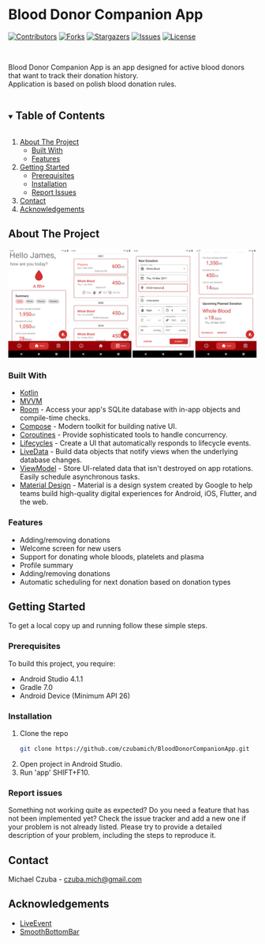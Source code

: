 # Blood Donor Companion App
<!-- PROJECT SHIELDS -->
[![Contributors][contributors-shield]][contributors-url]
[![Forks][forks-shield]][forks-url]
[![Stargazers][stars-shield]][stars-url]
[![Issues][issues-shield]][issues-url]
[![License][license-shield]][license-url]

<!-- PROJECT LOGO -->
<br />
  <p align="left">
    Blood Donor Companion App is an app designed for active blood donors that want to track their donation history. </br>
    Application is based on polish blood donation rules.
</p>

<!-- TABLE OF CONTENTS -->
<details open="open">
  <summary><h2 style="display: inline-block">Table of Contents</h2></summary>
  <ol>
    <li>
      <a href="#about-the-project">About The Project</a>
      <ul>
        <li><a href="#built-with">Built With</a></li>
        <li><a href="#features">Features</a></li>
      </ul>
    </li>
    <li>
      <a href="#getting-started">Getting Started</a>
      <ul>
        <li><a href="#prerequisites">Prerequisites</a></li>
        <li><a href="#installation">Installation</a></li>
        <li><a href="#report-issues">Report Issues</a></li>
      </ul>
    </li>
    <li><a href="#contact">Contact</a></li>
    <li><a href="#acknowledgements">Acknowledgements</a></li>
  </ol>
</details>



<!-- ABOUT THE PROJECT -->
## About The Project

![Product Screen Shot](https://github.com/czubamich/BloodDonorCompanionApp/blob/master/screenshot.png)

### Built With

* [Kotlin](https://kotlinlang.org/)
* [MVVM](https://developer.android.com/jetpack/docs/guide)
* [Room](https://developer.android.com/topic/libraries/architecture/room) - Access your app's SQLite database with in-app objects and compile-time checks.
* [Compose](https://developer.android.com/jetpack/compose) - Modern toolkit for building native UI.
* [Coroutines](https://kotlinlang.org/docs/reference/coroutines-overview.html) - Provide sophisticated tools to handle concurrency.
* [Lifecycles](https://developer.android.com/topic/libraries/architecture/lifecycle) - Create a UI that automatically responds to lifecycle events.
* [LiveData](https://developer.android.com/topic/libraries/architecture/livedata) - Build data objects that notify views when the underlying database changes.
* [ViewModel](https://developer.android.com/topic/libraries/architecture/viewmodel) - Store UI-related data that isn't destroyed on app rotations. Easily schedule asynchronous tasks.
* [Material Design](https://material.io/develop/android) - Material is a design system created by Google to help teams build high-quality digital experiences for Android, iOS, Flutter, and the web.

### Features
* Adding/removing donations
* Welcome screen for new users
* Support for donating whole bloods, platelets and plasma
* Profile summary
* Adding/removing donations
* Automatic scheduling for next donation based on donation types

<!-- GETTING STARTED -->
## Getting Started

To get a local copy up and running follow these simple steps.

### Prerequisites
To build this project, you require:

* Android Studio 4.1.1
* Gradle 7.0
* Android Device (Minimum API 26)


### Installation
1. Clone the repo
   ```sh
   git clone https://github.com/czubamich/BloodDonorCompanionApp.git
   ```
2. Open project in Android Studio.
3. Run 'app' SHIFT+F10.

### Report issues
Something not working quite as expected? Do you need a feature that has not been implemented yet? Check the issue tracker and add a new one if your problem is not already listed. Please try to provide a detailed description of your problem, including the steps to reproduce it.

<!-- CONTACT -->
## Contact

Michael Czuba - czuba.mich@gmail.com

<!-- ACKNOWLEDGEMENTS -->
## Acknowledgements

* [LiveEvent](https://github.com/hadilq/LiveEvent)
* [SmoothBottomBar](https://github.com/ibrahimsn98/SmoothBottomBar)

<!-- MARKDOWN LINKS & IMAGES -->
<!-- https://www.markdownguide.org/basic-syntax/#reference-style-links -->
[contributors-shield]: https://img.shields.io/github/contributors/czubamich/BloodDonorCompanionApp.svg?style=for-the-badge
[contributors-url]: https://github.com/czubamich/BloodDonorCompanionApp/graphs/contributors
[forks-shield]: https://img.shields.io/github/forks/czubamich/BloodDonorCompanionApp.svg?style=for-the-badge
[forks-url]: https://github.com/czubamich/BloodDonorCompanionApp/network/members
[stars-shield]: https://img.shields.io/github/stars/czubamich/BloodDonorCompanionApp.svg?style=for-the-badge
[stars-url]: https://github.com/czubamich/BloodDonorCompanionApp/stargazers
[issues-shield]: https://img.shields.io/github/issues/czubamich/BloodDonorCompanionApp.svg?style=for-the-badge
[issues-url]: https://github.com/czubamich/BloodDonorCompanionApp/issues
[license-shield]: https://img.shields.io/github/license/czubamich/BloodDonorCompanionApp.svg?style=for-the-badge
[license-url]: https://github.com/czubamich/BloodDonorCompanionApp/blob/master/LICENSE.txt

<!-- README created using the following template -->
<!-- https://github.com/othneildrew/Best-README-Template -->
